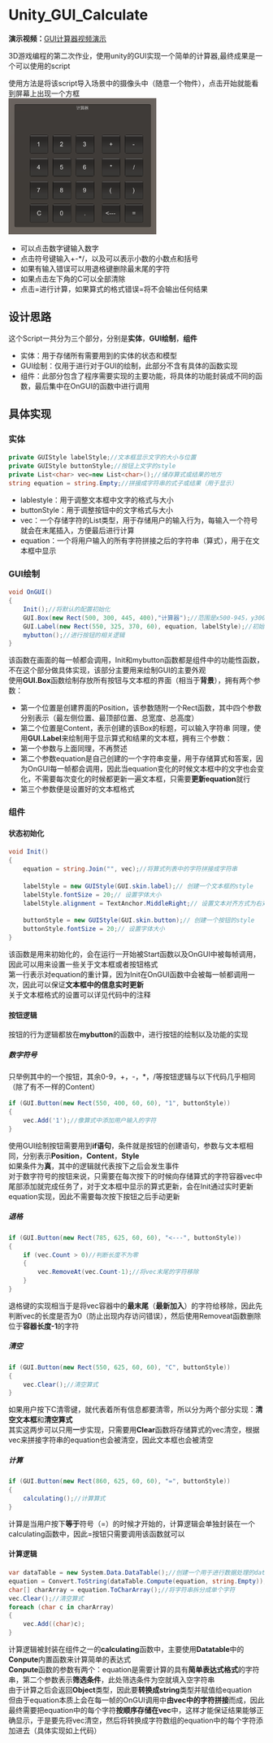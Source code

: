 # Unity_GUI_Calculate
**演示视频：**[GUI计算器视频演示](https://www.bilibili.com/video/BV1u44FezEHq/?vd_source=33bf8d83177f61b586cffade1472056c)<br>

3D游戏编程的第二次作业，使用unity的GUI实现一个简单的计算器,最终成果是一个可以使用的script<br>

使用方法是将该script导入场景中的摄像头中（随意一个物件），点击开始就能看到屏幕上出现一个方框<br>
![计算器](image/calculator.png)
* 可以点击数字键输入数字
* 点击符号键输入+-*/，以及可以表示小数的小数点和括号
* 如果有输入错误可以用退格键删除最末尾的字符
* 如果点击左下角的C可以全部清除
* 点击=进行计算，如果算式的格式错误=将不会输出任何结果
## 设计思路
这个Script一共分为三个部分，分别是**实体**，**GUI绘制**，**组件**<br>
* 实体：用于存储所有需要用到的实体的状态和模型
* GUI绘制：仅用于进行对于GUI的绘制，此部分不含有具体的函数实现
* 组件：此部分包含了程序需要实现的主要功能，将具体的功能封装成不同的函数，最后集中在OnGUI的函数中进行调用
## 具体实现
### 实体
```csharp
private GUIStyle labelStyle;//文本框显示文字的大小与位置
private GUIStyle buttonStyle;//按钮上文字的style
private List<char> vec=new List<char>();//储存算式或结果的地方
string equation = string.Empty;//拼接成字符串的式子或结果（用于显示）
```
* lablestyle：用于调整文本框中文字的格式与大小
* buttonStyle：用于调整按钮中的文字格式与大小
* vec：一个存储字符的List类型，用于存储用户的输入行为，每输入一个符号就会在末尾插入，方便最后进行计算
* equation：一个将用户输入的所有字符拼接之后的字符串（算式），用于在文本框中显示
### GUI绘制
```csharp
void OnGUI()
{
    Init();//将默认的配置初始化
    GUI.Box(new Rect(500, 300, 445, 400),"计算器");//范围是x500-945，y300-700
    GUI.Label(new Rect(550, 325, 370, 60), equation, labelStyle);//初始化用于显示计算的文本框，之后更改equation中的内容，就可以更改显示的文本
    mybutton();//进行按钮的相关逻辑
}
```
该函数在画面的每一帧都会调用，Init和mybutton函数都是组件中的功能性函数，不在这个部分做具体实现，该部分主要用来绘制GUI的主要外观<br>
使用**GUI.Box**函数绘制存放所有按钮与文本框的界面（相当于**背景**），拥有两个参数：
* 第一个位置是创建界面的Position，该参数随附一个Rect函数，其中四个参数分别表示（最左侧位置、最顶部位置、总宽度、总高度）
* 第二个位置是Content，表示创建的该Box的标题，可以输入字符串
同理，使用**GUI.Label**来绘制用于显示算式和结果的文本框，拥有三个参数：
* 第一个参数与上面同理，不再赘述
* 第二个参数equation是自己创建的一个字符串变量，用于存储算式和答案，因为OnGUI每一帧都会调用，因此当equation变化的时候文本框中的文字也会变化，不需要每次变化的时候都更新一遍文本框，只需要**更新equation**就行
* 第三个参数便是设置好的文本框格式
### 组件
#### 状态初始化
```csharp
void Init()
{
    equation = string.Join("", vec);//将算式列表中的字符拼接成字符串

    labelStyle = new GUIStyle(GUI.skin.label);// 创建一个文本框的style
    labelStyle.fontSize = 20;// 设置字体大小
    labelStyle.alignment = TextAnchor.MiddleRight;// 设置文本对齐方式为右对齐

    buttonStyle = new GUIStyle(GUI.skin.button);// 创建一个按钮的style
    buttonStyle.fontSize = 20;// 设置字体大小
}
```
该函数是用来初始化的，会在运行一开始被Start函数以及OnGUI中被每帧调用，因此可以用来设置一些关于文本框或者按钮格式<br>
第一行表示对equation的重计算，因为Init在OnGUI函数中会被每一帧都调用一次，因此可以保证**文本框中的信息实时更新**<br>
关于文本框格式的设置可以详见代码中的注释
#### 按钮逻辑
按钮的行为逻辑都放在**mybutton**的函数中，进行按钮的绘制以及功能的实现
##### 数字符号
只举例其中的一个按钮，其余0-9，+，-，*，/等按钮逻辑与以下代码几乎相同（除了有不一样的Content）
```csharp
if (GUI.Button(new Rect(550, 400, 60, 60), "1", buttonStyle))
{
    vec.Add('1');//像算式中添加用户输入的字符
}
```
使用GUI绘制按钮需要用到**if语句**，条件就是按钮的创建语句，参数与文本框相同，分别表示**Position**，**Content**，**Style**<br>
如果条件为**真**，其中的逻辑就代表按下之后会发生事件<br>
对于数字符号的按钮来说，只需要在每次按下的时候向存储算式的字符容器vec中尾部添加就完成任务了，对于文本框中显示的算式更新，会在Init通过实时更新equation实现，因此不需要每次按下按钮之后手动更新
##### 退格
```csharp
if (GUI.Button(new Rect(785, 625, 60, 60), "<---", buttonStyle))
{
    if (vec.Count > 0)//判断长度不为零
    {
        vec.RemoveAt(vec.Count-1);//将vec末尾的字符移除
    }
}
```
退格键的实现相当于是将vec容器中的**最末尾**（**最新加入**）的字符给移除，因此先判断vec的长度是否为0（防止出现内存访问错误），然后使用Removeat函数删除位于**容器长度-1**的字符
##### 清空
```csharp
if (GUI.Button(new Rect(550, 625, 60, 60), "C", buttonStyle))
{
    vec.Clear();//清空算式
}
```
如果用户按下C清零键，就代表着所有信息都要清零，所以分为两个部分实现：**清空文本框**和**清空算式**<br>
其实这两步可以只用**一**步实现，只需要用**Clear**函数将存储算式的vec清空，根据vec来拼接字符串的equation也会被清空，因此文本框也会被清空
##### 计算
```csharp
if (GUI.Button(new Rect(860, 625, 60, 60), "=", buttonStyle))
{
    calculating();//计算算式
}
```
计算是当用户按下**等于**符号（=）的时候才开始的，计算逻辑会单独封装在一个calculating函数中，因此=按钮只需要调用该函数就可以
#### 计算逻辑
```csharp
var dataTable = new System.Data.DataTable();//创建一个用于进行数据处理的datatable类
equation = Convert.ToString(dataTable.Compute(equation, string.Empty));//使用自带的Compute函数对传入表达式进行简单的计算，第二个条件是筛选条件为空
char[] charArray = equation.ToCharArray();//将字符串拆分成单个字符
vec.Clear();//清空算式
foreach (char c in charArray)
{
    vec.Add((char)c);
}
```
计算逻辑被封装在组件之一的**calculating**函数中，主要使用**Datatable**中的**Conpute**内置函数来计算简单的表达式<br>
**Conpute**函数的参数有两个：equation是需要计算的具有**简单表达式格式**的字符串，第二个参数表示**筛选条件**，此处筛选条件为空就填入空字符串<br>
由于计算之后会返回**Object**类型，因此要**转换成string**类型并赋值给equation<br>
但由于equation本质上会在每一帧的OnGUI调用中**由vec中的字符拼接**而成，因此最终需要把equation中的每个字符**按顺序存储在vec**中，这样才能保证结果能够正确显示，于是要先将vec清空，然后将转换成字符数组的equation中的每个字符添加进去（具体实现如上代码）
